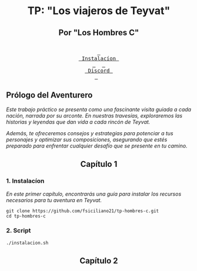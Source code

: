 <div align="center">

# TP: "Los viajeros de Teyvat"

<h2 align="center">
    Por "Los Hombres C"
</h2>

</div>

<div align="center">

<br>
  <a href="##Capítulo 1"><kbd> <br> Instalacíon <br> </kbd></a>&ensp;&ensp;
  <a href="http://discord.gg/huXuTsav"><kbd> <br> Discord <br> </kbd></a>&ensp;&ensp;
</div>

## Prólogo del Aventurero

*Este trabajo práctico se presenta como una fascinante visita guiada a cada nación, narrada por su arconte. En nuestras travesías, exploraremos las historias y leyendas que dan vida a cada rincón de Teyvat.*

*Además, te ofreceremos consejos y estrategias para potenciar a tus personajes y optimizar sus composiciones, asegurando que estés preparado para enfrentar cualquier desafío que se presente en tu camino.*

<div align="center">

## Capítulo 1

</div>

### 1. Instalacíon

*En este primer capítulo, encontrarás una guía para instalar los recursos necesarios para tu aventura en Teyvat.*

```
git clone https://github.com/fsiciliano21/tp-hombres-c.git
cd tp-hombres-c
```
### 2. Script

```
./instalacion.sh
```
<div align="center">

## Capítulo 2

</div>

